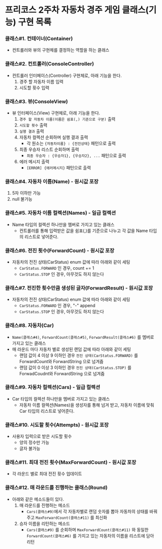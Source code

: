 # 프리코스 2주차 자동차 경주 게임 클래스(기능) 구현 목록

### 클래스#1. 컨테이너(Container)

- 컨트롤러와 뷰의 구현체를 결정하는 역할을 하는 클래스

### 클래스#2. 컨트롤러(ConsoleController)

- 컨트롤러 인터페이스(Controller) 구현체로, 아래 기능을 한다.
    1. 경주 할 자동차 이름 입력
    2. 시도할 횟수 입력

### 클래스#3. 뷰(ConsoleView)

- 뷰 인터페이스(View) 구현체로, 아래 기능을 한다.
    1. `경주 할 자동차 이름(이름은 쉼표(,) 기준으로 구분)` 출력
    2. `시도할 횟수` 출력
    3. `실행 결과` 출력
    4. 자동차 컬렉션 순회하며 실행 결과 출력
        - 각 원소는 `{자동차이름} : {전진상태}` 패턴으로 출력
    5. 최종 우승자 리스트 순회하며 출력
        - `최종 우승자 : {우승자1}, {우승자2}, ...` 패턴으로 출력
    6. 에러 메시지 출력
        - `[ERROR] {에러메시지}` 패턴으로 출력

### 클래스#4. 자동차 이름(Name) - 원시값 포장

1. 5자 이하만 가능
2. null 불가능

### 클래스#5. 자동차 이름 컬렉션(Names) - 일급 컬렉션

- Name 타입의 컬렉션 하나만을 멤버로 가지고 있는 클래스
    - 컨트롤러를 통해 입력받은 값을 쉼표(,)를 기준으로 나누고 각 값을 Name 타입의 리스트로 넣어준다.

### 클래스#6. 전진 횟수(ForwardCount) - 원시값 포장

- 자동차의 전진 상태(CarStatus) enum 값에 따라 아래와 같이 세팅
    - `CarStatus.FORWARD` 인 경우, count += 1
    - `CarStatus.STOP` 인 경우, 아무것도 하지 않는다

### 클래스#7. 전진한 횟수만큼 생성된 글자(ForwardResult) - 원시값 포장

- 자동차의 전진 상태(CarStatus) enum 값에 따라 아래와 같이 세팅
    - `CarStatus.FORWARD` 인 경우, "-" append
    - `CarStatus.STOP` 인 경우, 아무것도 하지 않는다

### 클래스#8. 자동차(Car)

- `Name(클래스#4)`, `ForwardCount(클래스#5)`, `ForwardResult(클래스#6)` 를 멤버로 가지고 있는 클래스
- 매 라운드 마다 자동차 별로 생성된 랜덤 값에 따라 아래와 같이 세팅
    - 랜덤 값이 4 이상 9 이하인 경우 `전진 상태(CarStatus.FORWARD)` 를 ForwardCount와 ForwardString 으로 넘겨줌
    - 랜덤 값이 0 이상 3 이하인 경우 `전진 상태(CarStatus.STOP)` 를 ForwadCoudnt와 ForwardString 으로 넘겨줌

### 클래스#9. 자동차 컬렉션(Cars) - 일급 컬렉션

- Car 타입의 컬렉션 하나만을 멤버로 가지고 있는 클래스
    - 자동차 이름 컬렉션(Names)을 생성자를 통해 넘겨 받고, 자동차 이름에 맞춰 Car 타입의 리스트로 넣어준다.

### 클래스#10. 시도할 횟수(Attempts) - 원시값 포장

- 사용자 입력으로 받은 시도할 횟수
    - 양의 정수만 가능
    - 글자 불가능

### 클래스#11. 최대 전진 횟수(MaxForwardCount) - 원시값 포장

- 각 라운드 별로 최대 전진 횟수 업데이트

### 클래스#12. 매 라운드를 진행하는 클래스(Round)

- 아래와 같은 메소드들이 있다.
    1. 매 라운드를 진행하는 메소드
        - `Cars(클래스#9)`에서 각 자동차별로 랜덤 숫자를 뽑아 자동차의 상태를 바꿔주고 `MaxForwardCount(클래스#11)` 를 최신화
    2. 승자 이름을 리턴하는 메소드
        - `Cars(클래스#9)` 를 순회하며 `MaxForwardCount(클래스#11)` 와 동일한 `ForwardCount(클래스#6)` 를 가지고 있는 자동차의 이름을 리스트에 담아 리턴
